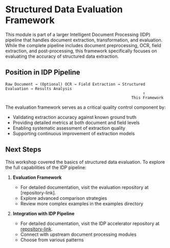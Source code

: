 # Structured Data Evaluation Framework

This module is part of a larger Intelligent Document Processing (IDP) pipeline that handles document extraction, transformation, and evaluation. While the complete pipeline includes document preprocessing, OCR, field extraction, and post-processing, this framework specifically focuses on evaluating the accuracy of structured data extraction.

## Position in IDP Pipeline

```
Raw Document → (Optional) OCR → Field Extraction → Structured Evaluation → Results Analysis
                                                            ↑
                                                       This Framework
```

The evaluation framework serves as a critical quality control component by:
- Validating extraction accuracy against known ground truth
- Providing detailed metrics at both document and field levels
- Enabling systematic assessment of extraction quality
- Supporting continuous improvement of extraction models


## Next Steps

This workshop covered the basics of structured data evaluation. To explore the full capabilities of the IDP pipeline:

1. **Evaluation Framework**
   - For detailed documentation, visit the evaluation repository at [repository-link].
   - Explore advanced comparison strategies
   - Review more complex examples in the examples directory

3. **Integration with IDP Pipeline**
   - For detailed documentation, visit the IDP accelerator repository at [repository-link](https://github.com/aws-solutions-library-samples/accelerated-intelligent-document-processing-on-aws).
   - Connect with upstream document processing modules
   - Choose from various patterns



